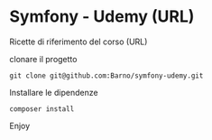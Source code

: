 Symfony - Udemy
(URL)
=====

Ricette di riferimento del corso (URL)

clonare il progetto

    git clone git@github.com:Barno/symfony-udemy.git

Installare le dipendenze

    composer install

Enjoy

